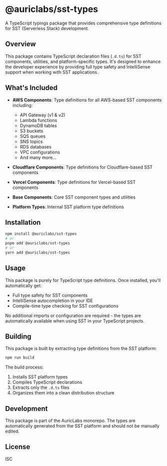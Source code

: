 # @auriclabs/sst-types

A TypeScript typings package that provides comprehensive type definitions for SST (Serverless Stack) development.

## Overview

This package contains TypeScript declaration files (`.d.ts`) for SST components, utilities, and platform-specific types. It's designed to enhance the developer experience by providing full type safety and IntelliSense support when working with SST applications.

## What's Included

- **AWS Components**: Type definitions for all AWS-based SST components including:
  - API Gateway (v1 & v2)
  - Lambda functions
  - DynamoDB tables
  - S3 buckets
  - SQS queues
  - SNS topics
  - RDS databases
  - VPC configurations
  - And many more...

- **Cloudflare Components**: Type definitions for Cloudflare-based SST components
- **Vercel Components**: Type definitions for Vercel-based SST components
- **Base Components**: Core SST component types and utilities
- **Platform Types**: Internal SST platform type definitions

## Installation

```bash
npm install @auriclabs/sst-types
# or
pnpm add @auriclabs/sst-types
# or
yarn add @auriclabs/sst-types
```

## Usage

This package is purely for TypeScript type definitions. Once installed, you'll automatically get:

- Full type safety for SST components
- IntelliSense autocompletion in your IDE
- Compile-time type checking for SST configurations

No additional imports or configuration are required - the types are automatically available when using SST in your TypeScript projects.

## Building

This package is built by extracting type definitions from the SST platform:

```bash
npm run build
```

The build process:
1. Installs SST platform types
2. Compiles TypeScript declarations
3. Extracts only the `.d.ts` files
4. Organizes them into a clean distribution structure

## Development

This package is part of the AuricLabs monorepo. The types are automatically generated from the SST platform and should not be manually edited.

## License

ISC
